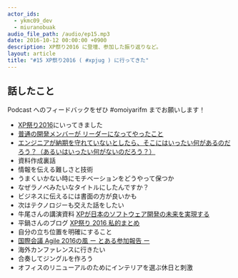 ```yaml
---
actor_ids:
  - ykmc09_dev
  - miuranobuak
audio_file_path: /audio/ep15.mp3
date: 2016-10-12 00:00:00 +0900
description: XP祭り2016 に登壇、参加した振り返りなど。
layout: article
title: "#15 XP祭り2016 ( #xpjug ) に行ってきた"
---
```


## 話したこと
Podcast へのフィードバックをぜひ #omoiyarifm までお願いします！

- [XP祭り2016](http://xpjug.com/xp2016/)にいってきました
- [普通の開発メンバーが リーダーになってやったこと](https://speakerdeck.com/miuranobuki/pu-tong-falsekai-fa-menbaga-ridaninatuteyatutakoto)
- [エンジニアが納期を守れていないとしたら、そこにはいったい何があるのだろう？（あるいはいったい何がないのだろう？）](https://speakerdeck.com/ykmc09/enziniagana-qi-woshou-reteinaitositara-sokonihaitutaihe-gaarufalsedarou-aruihaitutaihe-ganaifalsedarou)
- 資料作成裏話
- 情報を伝える難しさと技術
- うまくいかない時にモチベーションをどうやって保つか
- なぜラノベみたいなタイトルにしたんですか？
- ビジネスに伝えるには書面の方が良いかも
- 次はテクノロジーも交えた話をしたい
- 牛尾さんの講演資料 [XPが日本のソフトウェア開発の未来を実現する](https://docs.com/ushio-tsuyoshi/3779)
- 平鍋さんのブログ [XP祭り 2016 私的まとめ](https://anagileway.wordpress.com/2016/09/24/xp-festival-2016/)
- 自分の立ち位置を明確にすること
- [国際会議 Agile 2016の風 ー とある参加報告 ー](http://xpjug.com/xp2016-session-a7/)
- 海外カンファレンスに行きたい
- 合奏してジングルを作ろう
- オフィスのリニューアルのためにインテリアを選ぶ休日と刺激